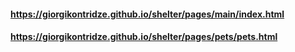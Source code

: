 #### https://giorgikontridze.github.io/shelter/pages/main/index.html
#### https://giorgikontridze.github.io/shelter/pages/pets/pets.html
